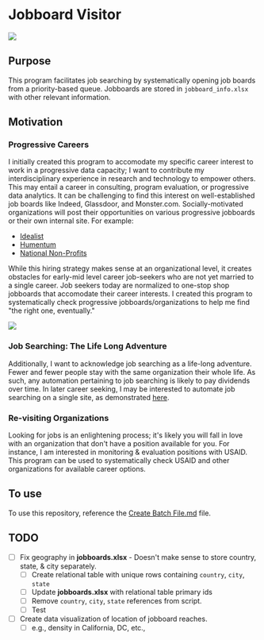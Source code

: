 # Jobboard Visitor
![](https://toonclips.com/600/cartoon-boy-knocking-on-a-door-by-toonaday-6729.jpg)

## Purpose
This program facilitates job searching by systematically opening job boards from a priority-based queue. Jobboards are stored in `jobboard_info.xlsx` with other relevant information.


## Motivation

### Progressive Careers
I initially created this program to accomodate my specific career interest to work in a progressive data capacity; I want to contribute my interdisciplinary experience in research and technology to empower others. This may entail a career in consulting, program evaluation, or progressive data analytics. It can be challenging to find this interest on well-established job boards like Indeed, Glassdoor, and Monster.com. Socially-motivated organizations will post their opportunities on various progressive jobboards or their own internal site. For example:
- [Idealist](https://www.idealist.org/)
- [Humentum](https://jobs.humentum.org/)
- [National Non-Profits](https://nationalnonprofits.org/)

While this hiring strategy makes sense at an organizational level, it creates obstacles for early-mid level career job-seekers who are not yet married to a single career. Job seekers today are normalized to one-stop shop jobboards that accomodate their career interests. I created this program to systematically check progressive jobboards/organizations to help me find "the right one, eventually."

![](https://i.imgur.com/JH9jQki.jpg)


### Job Searching: The Life Long Adventure

Additionally, I want to acknowledge job searching as a life-long adventure. Fewer and fewer people stay with the same organization their whole life. <!-- This is especialy true in technological roles, where it's often encouraged for people to switch jobs every 3-4 years to seek new skills, different responsibilities, and better compensation.  -->As such, any automation pertaining to job searching is likely to pay dividends over time. In later career seeking, I may be interested to automate job searching on a single site, as demonstrated [here](https://realpython.com/beautiful-soup-web-scraper-python/).


### Re-visiting Organizations

Looking for jobs is an enlightening process; it's likely you will fall in love with an organization that don't have a position available for you. For instance, I am interested in monitoring & evaluation positions with USAID. This program can be used to systematically check USAID and other organizations for available career options.


## To use
To use this repository, reference the [Create Batch File.md](https://github.com/jaimiles23/jobboard_visitor/blob/main/job_files/create_batch_file.md) file.


## TODO
- [ ] Fix geography in **jobboards.xlsx** - Doesn't make sense to store country, state, & city separately.
  - [ ] Create relational table with unique rows containing `country`, `city`, `state`
  - [ ] Update **jobboards.xlsx** with relational table primary ids
  - [ ] Remove `country`, `city`, `state` references from script.
  - [ ] Test
- [ ] Create data visualization of location of jobboard reaches.
  - [ ] e.g., density in California, DC, etc.,